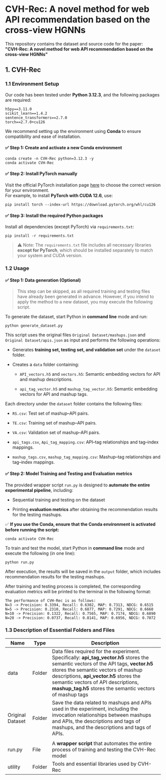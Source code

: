# CVH-Rec: A novel method for web API recommendation based on the cross-view HGNNs

This repository contains the dataset and source code for the paper:\
**"CVH-Rec: A novel method for web API recommendation based on the cross-view HGNNs"**

## 1. CVH-Rec

### 1.1 Environment Setup

Our code has been tested under **Python 3.12.3**, and the following packages are required:

    h5py==3.11.0 
    scikit_learn==1.4.2 
    sentence_transformers==2.7.0 
    torch==2.7.0+cu126

We recommend setting up the environment using **Conda** to ensure compatibility and ease of installation.

#### ✅ Step 1: Create and activate a new Conda environment

    conda create -n CVH-Rec python=3.12.3 -y
    conda activate CVH-Rec 
    
#### ✅ Step 2: Install PyTorch manually

Visit the official PyTorch installation page [here](https://pytorch.org/) to choose the correct version for your environment.\
For example, to install **PyTorch with CUDA 12.6**, use:

    pip install torch --index-url https://download.pytorch.org/whl/cu126

#### ✅ Step 3: Install the required Python packages

Install all dependencies (except PyTorch) via `requirements.txt`:

    pip install -r requirements.txt

> ⚠️ Note: The `requirements.txt` file includes all necessary libraries **except for PyTorch**, which should be installed separately to match your system and CUDA version.


### 1.2 Usage

#### ✅ Step 1: Data generation (Optional)

> This step can be skipped, as all required training and testing files have already been generated in advance. However, if you intend to apply the method to a new dataset, you may execute the following script.

To generate the dataset, start Python in **command line** mode and run:

    python generate_dataset.py

This script uses the original files `Original Dataset/mashups.json` and `Original Dataset/apis.json` as input and performs the following operations:

*   Generates **training set, testing set, and validation set**  under the `dataset` folder.

*   Creates a `data` folder containing:

    *   `API_vectors.h5` and `vectors.h5`: Semantic embedding vectors for API and mashup descriptions.

    *   `api_tag_vector.h5` and `mashup_tag_vector.h5`: Semantic embedding vectors for API and mashup tags.

Each directory under the `dataset` folder contains the following files:

*   `RS.csv`: Test set of mashup–API pairs.

*   `TE.csv`: Training set of mashup–API pairs.

*   `VA.csv`: Validation set of mashup–API pairs.

*   `api_tags.csv`, `Api_tag_mapping.csv`: API–tag relationships and tag–index mappings.

*   `mashup_tags.csv`, `mashup_tag_mapping.csv`: Mashup–tag relationships and tag–index mappings.

#### ✅ Step 2: **Model Training and Testing and Evaluation metrics**

The provided wrapper script `run.py` is designed to **automate the entire experimental pipeline**, including:

*   Sequential training and testing on the dataset

*   Printing **evaluation metrics** after obtaining the recommendation results for the testing mashups.

✅ **If you use the Conda, ensure that the Conda environment is activated before running the script:**

    conda activate CVH-Rec

To train and test the model, start Python in **command line** mode and execute the following (in one line):

    python run.py

After execution, the results will be saved in the `output` folder, which includes recommendation results for the testing mashups.

After training and testing process is completed, the corresponding evaluation metrics will be printed to the terminal in the following format:

    The performance of CVH-Rec is as follows: 
    N=3 -> Precision: 0.3394, Recall: 0.6302, MAP: 0.7313, NDCG: 0.6515
    N=5 -> Precision: 0.2310, Recall: 0.6877, MAP: 0.7291, NDCG: 0.6660
    N=10 -> Precision: 0.1322, Recall: 0.7565, MAP: 0.7174, NDCG: 0.6890
    N=20 -> Precision: 0.0737, Recall: 0.8141, MAP: 0.6956, NDCG: 0.7072

### 1.3 Description of Essential Folders and Files

| Name          | Type   | Description                                                                                                                                                                                                                                                                                       |
| ------------- | ------ |---------------------------------------------------------------------------------------------------------------------------------------------------------------------------------------------------------------------------------------------------------------------------------------------------|
| data          | Folder | Data files required for the experiment. Specifically: **api\_tag\_vector.h5** stores the semantic vectors of the API tags, **vector.h5** stores the semantic vectors of mashup descriptions, **api\_vector.h5** stores the semantic vectors of API descriptions, **mashup\_tag.h5** stores the semantic vectors of mashup tags |
| Original Dataset | Folder | Save the data related to mashups and APIs used in the experiment, including the invocation relationships between mashups and APIs, the descriptions and tags of mashups, and the descriptions and tags of APIs.                                                                                   |
                                                                                                                                                                                      |
| run.py        | File   | A **wrapper script** that automates the entire process of training and testing the CVH-Rec model |                                                                                                                                                                                                                                                          |
| utility       | Folder | Tools and essential libraries used by CVH-Rec                                                                                                                                                                                                                                                     |

####


